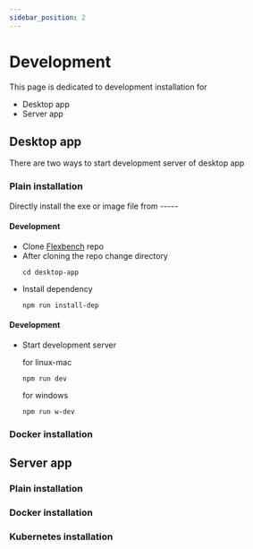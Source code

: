 ```yaml
---
sidebar_position: 2
---
```

# Development
This page is dedicated to development installation for
- Desktop app
- Server app

## Desktop app
There are two ways to start development server of desktop app

### Plain installation
Directly install the exe or image file from -----

#### Development

- Clone [Flexbench](https://github.com/flexivian/flexbench) repo 
- After cloning the repo change directory
  ```
  cd desktop-app
  ``` 
- Install dependency 
  ```
  npm run install-dep
  ```

#### Development
- Start development server 

  for linux-mac 
  ```
  npm run dev
  ```
  for windows 
  ```
  npm run w-dev
  ```
### Docker installation

## Server app
### Plain installation
### Docker installation
### Kubernetes installation
